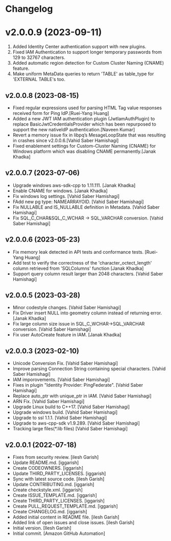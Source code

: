 Changelog
=========
v2.0.0.9 (2023-09-11)
==================

1. Added Identity Center authentication support with new plugins.
2. Fixed IAM Authentication to support longer temporary passwords from 129 to 32767 characters.
3. Added automatic region detection for Custom Cluster Naming (CNAME) feature.
4. Make uniform MetaData queries to return 'TABLE' as table_type for 'EXTERNAL TABLE's too.

v2.0.0.8 (2023-08-15)
---------------------
- Fixed regular expressions used for parsing HTML Tag value responses received form for Ping IdP.[Ruei-Yang Huang]
- Added a new JWT IAM authentication plugin (JwtIamAuthPlugin) to replace BasicJwtCredentialsProvider which has been repurposed to support the new nativeIdP authentication.[Naveen Kumar]
- Revert a memory issue fix in libpq’s MesageLoopState that was resulting in crashes since v2.0.0.6.[Vahid Saber Hamishagi]
- Fixed enablement settings for Custom-Cluster Naming (CNAME) for Windows platform which was disabling CNAME permanently.[Janak Khadka]



v2.0.0.7 (2023-07-06)
---------------------
- Upgrade windows aws-sdk-cpp to 1.11.111. [Janak Khadka]
- Enable CNAME for windows. [Janak Khadka]
- Fix windows log settings.  [Vahid Saber Hamishagi]
- FAdd new pg type: NAMEARRAYOID.  [Vahid Saber Hamishagi]
- Fix NULLABLE and IS_NULLABLE definition in Metadata.  [Vahid Saber Hamishagi]
- Fix SQL_C_CHAR&SQL_C_WCHAR -> SQL_VARCHAR conversion.  [Vahid Saber Hamishagi]

v2.0.0.6 (2023-05-23)
---------------------
- Fix memory leak detected in API tests and conformance tests. [Ruei-Yang Huang]
- Add test to verify the correctness of the 'character_octect_length' column retrieved from 'SQLColumns' function [Janak Khadka]
- Support query column result larger than 2048 characters.  [Vahid Saber Hamishagi]


v2.0.0.5 (2023-03-28)
---------------------
- Minor codestyle changes. [Vahid Saber Hamishagi]
- Fix Driver insert NULL into geometry column instead of returning error. [Janak Khadka]
- Fix large column size issue in SQL_C_WCHAR->SQL_VARCHAR conversion.  [Vahid Saber Hamishagi]
- Fix user AutoCreate feature in IAM. [Janak Khadka]


v2.0.0.3 (2023-02-10)
---------------------
- Unicode Conversion Fix. [Vahid Saber Hamishagi]
- Improve parsing Connection String containing special characters. [Vahid Saber Hamishagi]
- IAM imporovements. [Vahid Saber Hamishagi]
- Fixes in plugin "Identity Provider: PingFederate". [Vahid Saber Hamishagi]
- Replace auto_ptr with unique_ptr in IAM. [Vahid Saber Hamishagi]
- ARN Fix. [Vahid Saber Hamishagi]
- Upgrade Linux build to C++17. [Vahid Saber Hamishagi]
- Upgrade windows build. [Vahid Saber Hamishagi]
- Upgrade to ssl 1.1.1. [Vahid Saber Hamishagi]
- Upgrade to aws-cpp-sdk v1.9.289. [Vahid Saber Hamishagi]
- Tracking large files(*.lib files) [Vahid Saber Hamishagi]


v2.0.0.1 (2022-07-18)
---------------------
- Fixes from security review. [ilesh Garish]
- Update README.md. [iggarish]
- Create CODEOWNERS. [iggarish]
- Update THIRD_PARTY_LICENSES. [iggarish]
- Sync with latest source code. [ilesh Garish]
- Update CONTRIBUTING.md. [iggarish]
- Create checkstyle.xml. [iggarish]
- Create ISSUE_TEMPLATE.md. [iggarish]
- Create THIRD_PARTY_LICENSES. [iggarish]
- Create PULL_REQUEST_TEMPLATE.md. [iggarish]
- Create CHANGELOG.md. [iggarish]
- Added initial content in README file. [ilesh Garish]
- Added link of open issues and close issues. [ilesh Garish]
- Initial version. [Ilesh Garish]
- Initial commit. [Amazon GitHub Automation]



